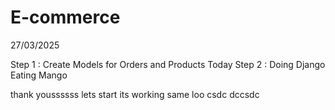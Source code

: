 # E-commerce
27/03/2025

Step 1 : Create Models for Orders and Products Today
Step 2 : Doing Django Eating Mango

thank youssssss
lets start
its working
same
loo csdc
dccsdc